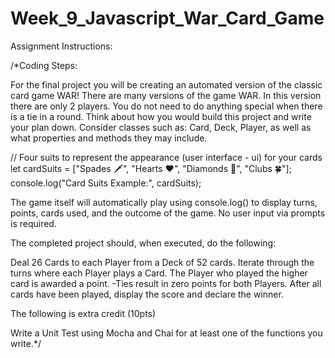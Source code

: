 # Week_9_Javascript_War_Card_Game

Assignment Instructions:

/*Coding Steps:

For the final project you will be creating an automated version of the classic card game WAR! There are many versions of the game WAR. In this version there are only 2 players.
    You do not need to do anything special when there is a tie in a round.
Think about how you would build this project and write your plan down. Consider classes such as: Card, Deck, Player, as well as what properties and methods they may include.

// Four suits to represent the appearance (user interface - ui) for your cards let cardSuits = ["Spades 🗡️", "Hearts ❤️", "Diamonds 💎", "Clubs 🍀"]; console.log("Card Suits Example:", cardSuits);

The game itself will automatically play using console.log() to display turns, points, cards used, and the outcome of the game. No user input via prompts is required.

The completed project should, when executed, do the following:

Deal 26 Cards to each Player from a Deck of 52 cards.
Iterate through the turns where each Player plays a Card.
The Player who played the higher card is awarded a point.
-Ties result in zero points for both Players.
After all cards have been played, display the score and declare the winner.

The following is extra credit (10pts)

Write a Unit Test using Mocha and Chai for at least one of the functions you write.*/

